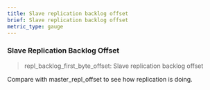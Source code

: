 ```yaml
---
title: Slave replication backlog offset
brief: Slave replication backlog offset
metric_type: gauge
---
```


### Slave Replication Backlog Offset

> repl_backlog_first_byte_offset: Slave replication backlog offset

Compare with master_repl_offset to see how replication is doing.
